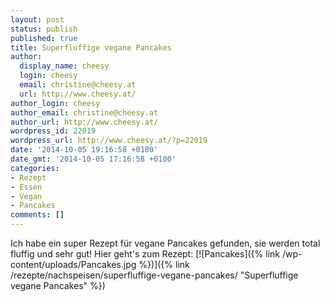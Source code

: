 ```yaml
---
layout: post
status: publish
published: true
title: Superfluffige vegane Pancakes
author:
  display_name: cheesy
  login: cheesy
  email: christine@cheesy.at
  url: http://www.cheesy.at/
author_login: cheesy
author_email: christine@cheesy.at
author_url: http://www.cheesy.at/
wordpress_id: 22019
wordpress_url: http://www.cheesy.at/?p=22019
date: '2014-10-05 19:16:58 +0100'
date_gmt: '2014-10-05 17:16:58 +0100'
categories:
- Rezept
- Essen
- Vegan
- Pancakes
comments: []
---
```

Ich habe ein super Rezept für vegane Pancakes gefunden, sie werden total fluffig und sehr gut!
Hier geht's zum Rezept:
[![Pancakes]({% link /wp-content/uploads/Pancakes.jpg %})]({% link /rezepte/nachspeisen/superfluffige-vegane-pancakes/ "Superfluffige vegane Pancakes" %})
